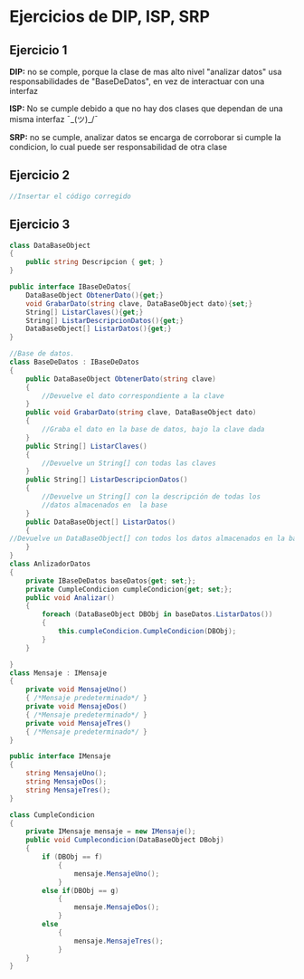 # Ejercicios de DIP, ISP, SRP
## Ejercicio 1 

**DIP:** no se comple, porque la clase de mas alto nivel "analizar datos" usa responsabilidades de "BaseDeDatos", en vez de interactuar con una interfaz

**ISP:** No se cumple debido a que no hay dos clases que dependan de una misma interfaz ¯\_(ツ)_/¯

**SRP:** no se cumple, analizar datos se encarga de corroborar si cumple la condicion, lo cual puede ser responsabilidad de otra clase


## Ejercicio 2

```cs
//Insertar el código corregido

```
## Ejercicio 3 

```cs
class DataBaseObject
{
    public string Descripcion { get; }
}

public interface IBaseDeDatos{
    DataBaseObject ObtenerDato(){get;}
    void GrabarDato(string clave, DataBaseObject dato){set;}
    String[] ListarClaves(){get;}
    String[] ListarDescripcionDatos(){get;}
    DataBaseObject[] ListarDatos(){get;}
}

//Base de datos.
class BaseDeDatos : IBaseDeDatos
{
    public DataBaseObject ObtenerDato(string clave)
    {
        //Devuelve el dato correspondiente a la clave
    }
    public void GrabarDato(string clave, DataBaseObject dato)
    {
        //Graba el dato en la base de datos, bajo la clave dada
    }
    public String[] ListarClaves()
    {
        //Devuelve un String[] con todas las claves
    }
    public String[] ListarDescripcionDatos()
    {
        //Devuelve un String[] con la descripción de todas los 
        //datos almacenados en  la base
    }
    public DataBaseObject[] ListarDatos()
    {
//Devuelve un DataBaseObject[] con todos los datos almacenados en la base
    }
}
class AnlizadorDatos
{
    private IBaseDeDatos baseDatos{get; set;};
    private CumpleCondicion cumpleCondicion{get; set;};
    public void Analizar()
    {
        foreach (DataBaseObject DBObj in baseDatos.ListarDatos())
        {
            this.cumpleCondicion.CumpleCondicion(DBObj);
        }
    }

}
class Mensaje : IMensaje
{
    private void MensajeUno()
    { /*Mensaje predeterminado*/ }
    private void MensajeDos()
    { /*Mensaje predeterminado*/ }
    private void MensajeTres()
    { /*Mensaje predeterminado*/ }
}

public interface IMensaje
{
    string MensajeUno();
    string MensajeDos();
    string MensajeTres();
}

class CumpleCondicion
{
    private IMensaje mensaje = new IMensaje();
    public void Cumplecondicion(DataBaseObject DBobj)
    {
        if (DBObj == f)
            {
                mensaje.MensajeUno();
            }
        else if(DBObj == g)
            {
                mensaje.MensajeDos();
            }
        else
            {
                mensaje.MensajeTres();
            }
    }
}

```